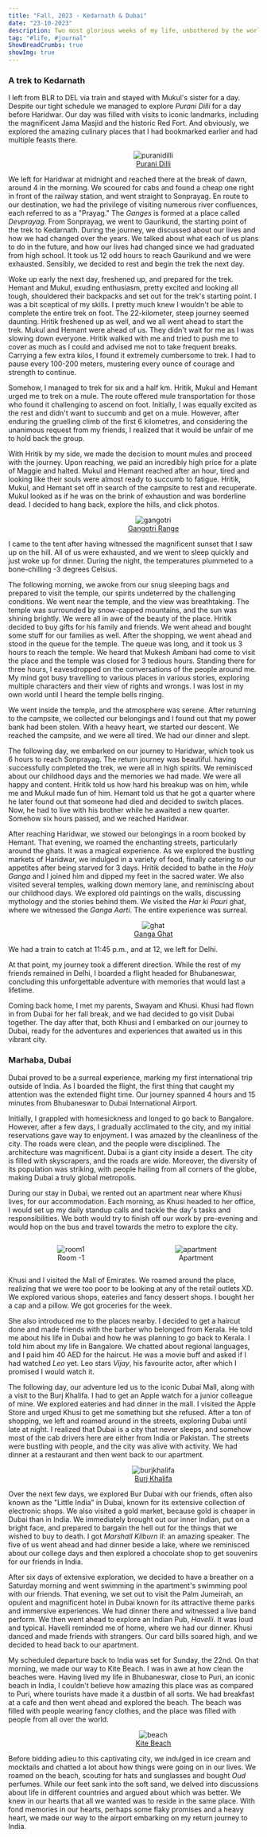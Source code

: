 ```yaml
---
title: "Fall, 2023 - Kedarnath & Dubai"
date: "23-10-2023"
description: Two most glorious weeks of my life, unbothered by the world, one in the mountains, chasing the clouds, looking for Nirvana, and the other in the desert, chasing the sun, looking at greater heights.
tag: "#life, #journal"
ShowBreadCrumbs: true 
showImg: true 
---
```

<style>
 .dubai {
	justify-content: center;
	align-items: center;
	display: flex;
	flex-direction: column;
	width: 100%;
	/* Ensure consistent parent width for percentage calculations */
}

 .dubai-group {
	display: flex;
	flex-direction: row;
 }
</style>

### A trek to Kedarnath

I left from BLR to DEL via train and stayed with Mukul's sister for a day. Despite our tight schedule we managed to explore *Purani Dilli* for a day before Haridwar. Our day was filled with visits to iconic landmarks, including the magnificent Jama Masjid and the historic Red Fort. And obviously, we explored the amazing culinary places that I had bookmarked earlier and had multiple feasts there.

<figure class="dubai">
<img alt= 'puranidilli'  src ="https://anubhavp.dev/assets/img/fall23/purani-dilli.jpeg" class="h-75 w-75">
<figcaption>
<a href="https://www.instagram.com/p/CytDfh0PFAw/?utm_source=ig_web_copy_link&igshid=MzRlODBiNWFlZA==" target="_blank" rel="noopener noreferrer"
>Purani Dilli</a>
</figcaption>
</figure>

We left for Haridwar at midnight and reached there at the break of dawn, around 4 in the morning. We scoured for cabs and found a cheap one right in front of the railway station, and went straight to Sonprayag. En route to our destination, we had the privilege of visiting numerous river confluences, each referred to as a "Prayag." The *Ganges* is formed at a place called *Devprayag*. From Sonprayag, we went to Gaurikund, the starting point of the trek to Kedarnath. During the journey, we discussed about our lives and how we had changed over the years. We talked about what each of us plans to do in the future, and how our lives had changed since we had graduated from high school. It took us 12 odd hours to reach Gaurikund and we were exhausted. Sensibly, we decided to rest and begin the trek the next day. 

Woke up early the next day, freshened up, and prepared for the trek. Hemant and Mukul, exuding enthusiasm, pretty excited and looking all tough, shouldered their backpacks and set out for the trek's starting point. I was a bit sceptical of my skills. I pretty much knew I wouldn't be able to complete the entire trek on foot. The 22-kilometer, steep journey seemed daunting. Hritik freshened up as well, and we all went ahead to start the trek. Mukul and Hemant were ahead of us. They didn't wait for me as I was slowing down everyone. Hritik walked with me and tried to push me to cover as much as I could and advised me not to take frequent breaks. Carrying a few extra kilos, I found it extremely cumbersome to trek. I had to pause every 100-200 meters, mustering every ounce of courage and strength to continue.

Somehow, I managed to trek for six and a half km. Hritik, Mukul and Hemant urged me to trek on a mule. The route offered mule transportation for those who found it challenging to ascend on foot. Initially, I was equally excited as the rest and didn't want to succumb and get on a mule. However, after enduring the gruelling climb of the first 6 kilometres, and considering the unanimous request from my friends, I realized that it would be unfair of me to hold back the group.

With Hritik by my side, we made the decision to mount mules and proceed with the journey. Upon reaching, we paid an incredibly high price for a plate of Maggie and halted. Mukul and Hemant reached after an hour, tired and looking like their souls were almost ready to succumb to fatigue. Hritik, Mukul, and Hemant set off in search of the campsite to rest and recuperate. Mukul looked as if he was on the brink of exhaustion and was borderline dead. I decided to hang back, explore the hills, and click photos.

<figure class="dubai">
<img alt= 'gangotri'  src ="https://anubhavp.dev/assets/img/fall23/gangotri.jpeg" class="h-75 w-100">
<figcaption>
<a href="https://www.instagram.com/p/CyQ6wKVP7BV/?utm_source=ig_web_copy_link&igshid=MzRlODBiNWFlZA==" target="_blank" rel="noopener noreferrer">
Gangotri Range
</a>
</figcaption>
</figure>

I came to the tent after having witnessed the magnificent sunset that I saw up on the hill. All of us were exhausted, and we went to sleep quickly and just woke up for dinner. During the night, the temperatures plummeted to a bone-chilling -3 degrees Celsius.

The following morning, we awoke from our snug sleeping bags and prepared to visit the temple, our spirits undeterred by the challenging conditions. We went near the temple, and the view was breathtaking. The temple was surrounded by snow-capped mountains, and the sun was shining brightly. We were all in awe of the beauty of the place. Hritik decided to buy gifts for his family and friends. We went ahead and bought some stuff for our families as well. After the shopping, we went ahead and stood in the queue for the temple. The queue was long, and it took us 3 hours to reach the temple. We heard that Mukesh Ambani had come to visit the place and the temple was closed for 3 tedious hours. Standing there for three hours, I eavesdropped on the conversations of the people around me. My mind got busy travelling to various places in various stories, exploring multiple characters and their view of rights and wrongs. I was lost in my own world until I heard the temple bells ringing.

We went inside the temple, and the atmosphere was serene. After returning to the campsite, we collected our belongings and I found out that my power bank had been stolen. With a heavy heart, we started our descent. We reached the campsite, and we were all tired. We had our dinner and slept.

The following day, we embarked on our journey to Haridwar, which took us 6 hours to reach Sonprayag. The return journey was beautiful. having successfully completed the trek, we were all in high spirits. We reminisced about our childhood days and the memories we had made. We were all happy and content. Hritik told us how hard his breakup was on him, while me and Mukul made fun of him. Hemant told us that he got a quarter where he later found out that someone had died and decided to switch places. Now, he had to live with his brother while he awaited a new quarter. Somehow six hours passed, and we reached Haridwar.

After reaching Haridwar, we stowed our belongings in a room booked by Hemant. That evening, we roamed the enchanting streets, particularly around the ghats. It was a magical experience. As we explored the bustling markets of Haridwar, we indulged in a variety of food, finally catering to our appetites after being starved for 3 days. Hritik decided to bathe in the *Holy Ganga* and I joined him and dipped my feet in the sacred water. We also visited several temples, walking down memory lane, and reminiscing about our childhood days. We explored old paintings on the walls, discussing mythology and the stories behind them. We visited the *Har ki Pauri* ghat, where we witnessed the *Ganga Aarti*. The entire experience was surreal.

<figure class="dubai">
<img alt= 'ghat'  src ="https://anubhavp.dev/assets/img/fall23/ghat.jpeg" class="h-75 w-75">
<figcaption>
<a href="https://www.instagram.com/p/CytDNnKvQfr/?utm_source=ig_web_copy_link&igshid=MzRlODBiNWFlZA==" target="_blank" rel="noopener noreferrer">
Ganga Ghat
</a>
</figcaption>
</figure>


We had a train to catch at 11:45 p.m., and at 12, we left for Delhi. 

At that point, my journey took a different direction. While the rest of my friends remained in Delhi, I boarded a flight headed for Bhubaneswar, concluding this unforgettable adventure with memories that would last a lifetime.

Coming back home, I met my parents, Swayam and Khusi. Khusi had flown in from Dubai for her fall break, and we had decided to go visit Dubai together. The day after that, both Khusi and I embarked on our journey to Dubai, ready for the adventures and experiences that awaited us in this vibrant city.

### Marhaba, Dubai

Dubai proved to be a surreal experience, marking my first international trip outside of India. As I boarded the flight, the first thing that caught my attention was the extended flight time. Our journey spanned 4 hours and 15 minutes from Bhubaneswar to Dubai International Airport.

Initially, I grappled with homesickness and longed to go back to Bangalore. However, after a few days, I gradually acclimated to the city, and my initial reservations gave way to enjoyment. I was amazed by the cleanliness of the city. The roads were clean, and the people were disciplined. The architecture was magnificent. Dubai is a giant city inside a desert. The city is filled with skyscrapers, and the roads are wide. Moreover, the diversity of its population was striking, with people hailing from all corners of the globe, making Dubai a truly global metropolis.

During our stay in Dubai, we rented out an apartment near where Khusi lives, for our accommodation. Each morning, as Khusi headed to her office, I would set up my daily standup calls and tackle the day's tasks and responsibilities. We both would try to finish off our work by pre-evening and would hop on the bus and travel towards the metro to explore the city.

<div class="dubai-group">

<figure class="dubai">
<img alt= 'room1'  src ="https://anubhavp.dev/assets/img/fall23/room-1.jpeg" class="h-100 w-100 ">
<figcaption>
Room -1
</figcaption>
</figure>

<figure class="dubai">
<img alt= 'apartment'  src ="https://anubhavp.dev/assets/img/fall23/room-2.jpeg" class="h-100 w-100">
<figcaption>
Apartment
</figcaption>
</figure>
</div>

Khusi and I visited the Mall of Emirates. We roamed around the place, realizing that we were too poor to be looking at any of the retail outlets XD. We explored various shops, eateries and fancy dessert shops. I bought her a cap and a pillow. We got groceries for the week. 

She also introduced me to the places nearby. I decided to get a haircut done and made friends with the barber who belonged from Kerala. He told me about his life in Dubai and how he was planning to go back to Kerala. I told him about my life in Bangalore. We chatted about regional languages, and I paid him 40 AED for the haircut. He was a movie buff and asked if I had watched *Leo* yet. Leo stars *Vijay*, his favourite actor, after which I promised I would watch it.

The following day, our adventure led us to the iconic Dubai Mall, along with a visit to the Burj Khalifa. I had to get an Apple watch for a junior colleague of mine. We explored eateries and had dinner in the mall. I visited the Apple Store and urged Khusi to get me something but she refused. After a ton of shopping, we left and roamed around in the streets, exploring Dubai until late at night. I realized that Dubai is a city that never sleeps, and somehow most of the cab drivers here are either from India or Pakistan. The streets were bustling with people, and the city was alive with activity. We had dinner at a restaurant and then went back to our apartment. 

<figure class="dubai">
<img alt= 'burjkhalifa'  src ="https://anubhavp.dev/assets/img/fall23/burj-khalifa.jpeg" class="h-75 w-75">
<figcaption>
<a href="https://www.instagram.com/p/CytDfh0PFAw/?utm_source=ig_web_copy_link&igshid=MzRlODBiNWFlZA==" target="_blank" rel="noopener noreferrer"
>Burj Khalifa</a>
</figcaption>
</figure>

Over the next few days, we explored Bur Dubai with our friends, often also known as the "Little India" in Dubai, known for its extensive collection of electronic shops. We also visited a gold market, because gold is cheaper in Dubai than in India. We immediately brought out our inner Indian, put on a bright face, and prepared to bargain the hell out for the things that we wished to buy to death. I got *Marshall Kilburn II*: an amazing speaker. The five of us went ahead and had dinner beside a lake, where we reminisced about our college days and then explored a chocolate shop to get souvenirs for our friends in India.

After six days of extensive exploration, we decided to have a breather on a Saturday morning and went swimming in the apartment's swimming pool with our friends. That evening, we set out to visit the Palm Jumeirah, an opulent and magnificent hotel in Dubai known for its attractive theme parks and immersive experiences. We had dinner there and witnessed a live band perform. We then went ahead to explore an Indian Pub, *Havelli*. It was loud and typical. Havelli reminded me of home, where we had our dinner. Khusi danced and made friends with strangers. Our card bills soared high, and we decided to head back to our apartment.

My scheduled departure back to India was set for Sunday, the 22nd. On that morning, we made our way to Kite Beach. I was in awe at how clean the beaches were. Having lived my life in Bhubaneswar, close to Puri, an iconic beach in India, I couldn't believe how amazing this place was as compared to Puri, where tourists have made it a dustbin of all sorts. We had breakfast at a cafe and then went ahead and  explored the beach. The beach was filled with people wearing fancy clothes, and the place was filled with people from all over the world.

<figure class="dubai">
<img alt= 'beach'  src ="https://anubhavp.dev/assets/img/fall23/beach-2.jpeg" class="h-75 w-100">
<figcaption>
<a href="https://www.instagram.com/p/CytDNnKvQfr/?utm_source=ig_web_copy_link&igshid=MzRlODBiNWFlZA==" target="_blank" rel="noopener noreferrer">
Kite Beach
</a>
</figcaption>
</figure>

Before bidding adieu to this captivating city, we indulged in ice cream and mocktails and chatted a lot about how things were going on in our lives. We roamed on the beach, scouting for hats and sunglasses and bought *Oud* perfumes. While our feet sank into the soft sand, we delved into discussions about life in different countries and argued about which was better. We knew in our hearts that all we wanted was to reside in the same place. With fond memories in our hearts, perhaps some flaky promises and a heavy heart, we made our way to the airport embarking on my return journey to India.


